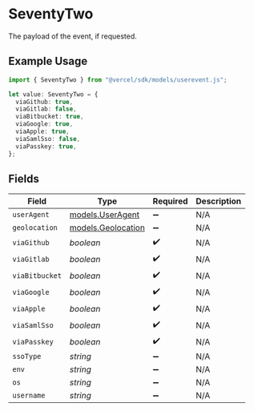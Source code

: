# SeventyTwo

The payload of the event, if requested.

## Example Usage

```typescript
import { SeventyTwo } from "@vercel/sdk/models/userevent.js";

let value: SeventyTwo = {
  viaGithub: true,
  viaGitlab: false,
  viaBitbucket: true,
  viaGoogle: true,
  viaApple: true,
  viaSamlSso: false,
  viaPasskey: true,
};
```

## Fields

| Field                                          | Type                                           | Required                                       | Description                                    |
| ---------------------------------------------- | ---------------------------------------------- | ---------------------------------------------- | ---------------------------------------------- |
| `userAgent`                                    | [models.UserAgent](../models/useragent.md)     | :heavy_minus_sign:                             | N/A                                            |
| `geolocation`                                  | [models.Geolocation](../models/geolocation.md) | :heavy_minus_sign:                             | N/A                                            |
| `viaGithub`                                    | *boolean*                                      | :heavy_check_mark:                             | N/A                                            |
| `viaGitlab`                                    | *boolean*                                      | :heavy_check_mark:                             | N/A                                            |
| `viaBitbucket`                                 | *boolean*                                      | :heavy_check_mark:                             | N/A                                            |
| `viaGoogle`                                    | *boolean*                                      | :heavy_check_mark:                             | N/A                                            |
| `viaApple`                                     | *boolean*                                      | :heavy_check_mark:                             | N/A                                            |
| `viaSamlSso`                                   | *boolean*                                      | :heavy_check_mark:                             | N/A                                            |
| `viaPasskey`                                   | *boolean*                                      | :heavy_check_mark:                             | N/A                                            |
| `ssoType`                                      | *string*                                       | :heavy_minus_sign:                             | N/A                                            |
| `env`                                          | *string*                                       | :heavy_minus_sign:                             | N/A                                            |
| `os`                                           | *string*                                       | :heavy_minus_sign:                             | N/A                                            |
| `username`                                     | *string*                                       | :heavy_minus_sign:                             | N/A                                            |